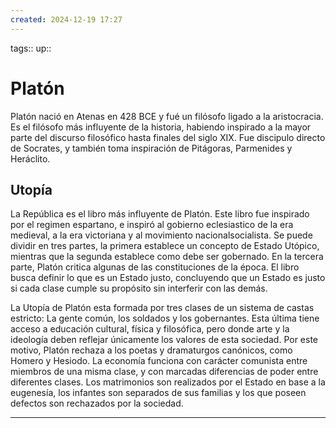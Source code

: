 ```yaml
---
created: 2024-12-19 17:27
---
```

tags::
up::
# Platón
Platón nació en Atenas en 428 BCE y fué un filósofo ligado a la aristocracia. Es el filósofo más influyente de la historia, habiendo inspirado a la mayor parte del discurso filosófico hasta finales del siglo XIX. Fue discipulo directo de Socrates, y también toma inspiración de Pitágoras, Parmenides y Heráclito.

## Utopía
La República es el libro más influyente de Platón. Este libro fue inspirado por el regimen espartano, e inspiró al gobierno eclesiastico de la era medieval, a la era victoriana y al movimiento nacionalsocialista. Se puede dividir en tres partes, la primera establece un concepto de Estado Utópico, mientras que la segunda establece como debe ser gobernado. En la tercera parte, Platón critica algunas de las constituciones de la época. El libro busca definir lo que es un Estado justo, concluyendo que un Estado es justo si cada clase cumple su propósito sin interferir con las demás.

La Utopía de Platón esta formada por tres clases de un sistema de castas estricto: La gente común, los soldados y los gobernantes. Esta última tiene acceso a educación cultural, física y filosófica, pero donde arte y la ideología deben reflejar únicamente los valores de esta sociedad. Por este motivo, Platón rechaza a los poetas y dramaturgos canónicos, como Homero y Hesiodo. La economía funciona con carácter comunista entre miembros de una misma clase, y con marcadas diferencias de poder entre diferentes clases. Los matrimonios son realizados por el Estado en base a la eugenesía, los infantes son separados de sus familias y los que poseen defectos son rechazados por la sociedad.
___
